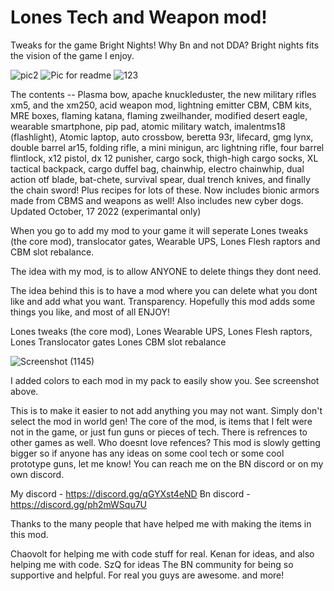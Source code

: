 # Lones Tech and Weapon mod!

 Tweaks for the game Bright Nights! Why Bn and not DDA? Bright nights fits the vision of the game I enjoy. 
 
 
![pic2](https://user-images.githubusercontent.com/82045140/195094268-163424c3-d82d-4450-9aec-2b70bda3d5e5.png)
![Pic for readme](https://user-images.githubusercontent.com/82045140/195094313-2bec28c2-9dab-4e1c-b0b5-91cdcf32fd48.png)
![123](https://user-images.githubusercontent.com/82045140/195094332-4e323f70-d90b-42c5-8d59-aa5acaf84777.png)

The contents -- Plasma bow, apache knuckleduster, the new military rifles xm5, and the xm250, acid weapon mod, lightning emitter CBM, CBM kits, MRE boxes, flaming katana, flaming zweilhander, modified desert eagle, wearable smartphone, pip pad, atomic military watch, imalentms18 (flashlight), Atomic laptop, auto crossbow, beretta 93r, lifecard, gmg lynx, double barrel ar15, folding rifle, a mini minigun, arc lightning rifle, four barrel flintlock, x12 pistol, dx 12 punisher, cargo sock, thigh-high cargo socks, XL tactical backpack, cargo duffel bag, chainwhip, electro chainwhip, dual action otf blade, bat-chete, survival spear, dual trench knives, and finally the chain sword! Plus recipes for lots of these. Now includes bionic armors made from CBMS and weapons as well! Also includes new cyber dogs. Updated October, 17 2022 (experimantal only)
  
When you go to add my mod to your game it will seperate Lones tweaks (the core mod), translocator gates, Wearable UPS, Lones Flesh raptors and CBM slot rebalance. 
   
The idea with my mod, is to allow ANYONE to delete things they dont need.

The idea behind this is to have a mod where you can delete what you dont like and add what you want. Transparency. 
Hopefully this mod adds some things you like, and most of all ENJOY!


Lones tweaks (the core mod),
Lones Wearable UPS,
Lones Flesh raptors,
Lones Translocator gates
Lones CBM slot rebalance

![Screenshot (1145)](https://user-images.githubusercontent.com/82045140/195093350-777326f0-fc6d-4f33-a681-97087313a820.png)

I added colors to each mod in my pack to easily show you. See screenshot above. 

   This is to make it easier to not add anything you may not want. Simply don't select the mod in world gen! The core of the mod, 
is items that I felt were not in the game, or just fun guns or pieces of tech. There is refrences to other games as well. 
Who doesnt love refences? This mod is slowly getting bigger so if anyone has any ideas on some cool tech or some cool prototype guns,
let me know! You can reach me on the BN discord or on my own discord. 

My discord - https://discord.gg/qGYXst4eND
Bn discord - https://discord.gg/ph2mWSqu7U

Thanks to the many people that have helped me with making the items in this mod. 

Chaovolt for helping me with code stuff for real. 
Kenan for ideas, and also helping me with code.
SzQ for ideas 
The BN community for being so supportive and helpful. For real you guys are awesome. 
and more!
